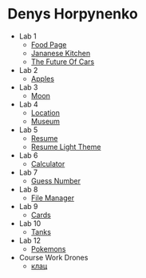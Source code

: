 
# Denys Horpynenko
- Lab 1
   - [Food Page](https://dengorp007.github.io/lab_01/food-page/food-page1.html)
   - [Jananese Kitchen](https://dengorp007.github.io/lab_01/japanese_kitchen/japanese-kitchen1.html)
   - [The Future Of Cars](https://dengorp007.github.io/lab_01/the-future-of-cars/the-future-of-cars1.html)
- Lab 2
   -  [Apples](https://dengorp007.github.io/Lab_02/black&white1.html)
-  Lab 3
   -  [Moon](https://dengorp007.github.io/lab_03.2/planets1.html)
-  Lab 4
   - [Location](https://dengorp007.github.io/lab_04/location1.html)
   - [Museum](https://dengorp007.github.io/lab_04/museum.html)    
-  Lab 5
   -  [Resume](https://dengorp007.github.io/lab_05/resume.html)
   -  [Resume Light Theme](https://dengorp007.github.io/lab_05/resume-white.html)
-  Lab 6
   -  [Calculator](https://dengorp007.github.io/lab_06/calculator.html)
-  Lab 7
   -  [Guess Number](https://dengorp007.github.io/lab_07/index777.html)
-  Lab 8
   -  [File Manager](https://dengorp007.github.io/lab_08/file-manager.html)
-  Lab 9
   -  [Cards](https://dengorp007.github.io/lab_09/memory-game.html)
-  Lab 10
   -  [Tanks](https://dengorp007.github.io/lab_10/tanks.html)
-  Lab 12
   -  [Pokemons](https://dengorp007.github.io/lab_12/pokemons.html)
-  Course Work Drones
   - [клац](https://dengorp007.github.io/course-work.drones/kursova.html) 
